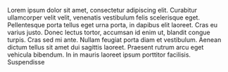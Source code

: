 Lorem ipsum dolor sit amet, consectetur adipiscing elit. Curabitur ullamcorper velit velit, venenatis vestibulum felis scelerisque eget. Pellentesque porta tellus eget urna porta, in dapibus elit laoreet. Cras eu varius justo. Donec lectus tortor, accumsan id enim ut, blandit congue turpis. Cras sed mi ante. Nullam feugiat porta diam et vestibulum. Aenean dictum tellus sit amet dui sagittis laoreet. Praesent rutrum arcu eget vehicula bibendum. In in mauris laoreet ipsum porttitor facilisis. Suspendisse 